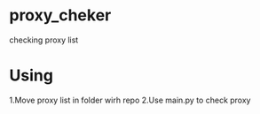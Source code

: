 # proxy_cheker
checking proxy list
# Using
1.Move proxy list in folder wirh repo
2.Use main.py to check proxy
